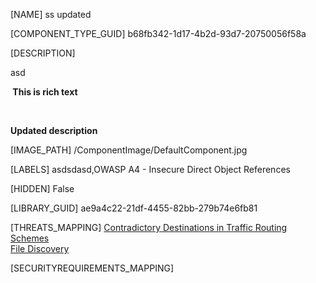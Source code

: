 [NAME]
ss updated

[COMPONENT_TYPE_GUID]
b68fb342-1d17-4b2d-93d7-20750056f58a

[DESCRIPTION]
<p>asd</p><p><b> This is rich text</b></p><p><b><br /></b></p><p><b>Updated description</b></p>

[IMAGE_PATH]
/ComponentImage/DefaultComponent.jpg

[LABELS]
asdsdasd,OWASP A4 - Insecure Direct Object References

[HIDDEN]
False

[LIBRARY_GUID]
ae9a4c22-21df-4455-82bb-279b74e6fb81

[THREATS_MAPPING]
[Contradictory Destinations in Traffic Routing Schemes](14055a53-28ec-4c46-8f85-06d128d6ac18.md)\
[File Discovery](5fc68038-597f-4875-b0d3-65fc556c57ca.md)

[SECURITYREQUIREMENTS_MAPPING]

